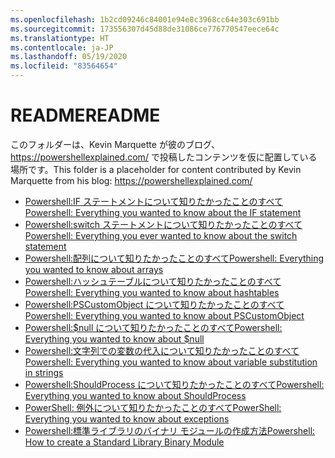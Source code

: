 ```yaml
---
ms.openlocfilehash: 1b2cd09246c84001e94e8c3968cc64e303c691bb
ms.sourcegitcommit: 173556307d45d88de31086ce776770547eece64c
ms.translationtype: HT
ms.contentlocale: ja-JP
ms.lasthandoff: 05/19/2020
ms.locfileid: "83564654"
---
```

# <a name="readme"></a><span data-ttu-id="b538e-101">README</span><span class="sxs-lookup"><span data-stu-id="b538e-101">README</span></span>

<span data-ttu-id="b538e-102">このフォルダーは、Kevin Marquette が彼のブログ、 https://powershellexplained.com/ で投稿したコンテンツを仮に配置している場所です。</span><span class="sxs-lookup"><span data-stu-id="b538e-102">This folder is a placeholder for content contributed by Kevin Marquette from his blog: https://powershellexplained.com/</span></span>

- [<span data-ttu-id="b538e-103">Powershell:IF ステートメントについて知りたかったことのすべて</span><span class="sxs-lookup"><span data-stu-id="b538e-103">Powershell: Everything you wanted to know about the IF statement</span></span>](https://powershellexplained.com/2019-08-11-Powershell-if-then-else-equals-operator/)
- [<span data-ttu-id="b538e-104">Powershell:switch ステートメントについて知りたかったことのすべて</span><span class="sxs-lookup"><span data-stu-id="b538e-104">Powershell: Everything you ever wanted to know about the switch statement</span></span>](https://powershellexplained.com/2018-01-12-Powershell-switch-statement/)
- [<span data-ttu-id="b538e-105">Powershell:配列について知りたかったことのすべて</span><span class="sxs-lookup"><span data-stu-id="b538e-105">Powershell: Everything you wanted to know about arrays</span></span>](https://powershellexplained.com/2018-10-15-Powershell-arrays-Everything-you-wanted-to-know/)
- [<span data-ttu-id="b538e-106">Powershell:ハッシュテーブルについて知りたかったことのすべて</span><span class="sxs-lookup"><span data-stu-id="b538e-106">Powershell: Everything you wanted to know about hashtables</span></span>](https://powershellexplained.com/2016-11-06-powershell-hashtable-everything-you-wanted-to-know-about/)
- [<span data-ttu-id="b538e-107">Powershell:PSCustomObject について知りたかったことのすべて</span><span class="sxs-lookup"><span data-stu-id="b538e-107">Powershell: Everything you wanted to know about PSCustomObject</span></span>](https://powershellexplained.com/2016-10-28-powershell-everything-you-wanted-to-know-about-pscustomobject/)
- [<span data-ttu-id="b538e-108">Powershell:$null について知りたかったことのすべて</span><span class="sxs-lookup"><span data-stu-id="b538e-108">Powershell: Everything you wanted to know about $null</span></span>](https://powershellexplained.com/2018-12-23-Powershell-null-everything-you-wanted-to-know/)
- [<span data-ttu-id="b538e-109">Powershell:文字列での変数の代入について知りたかったことのすべて</span><span class="sxs-lookup"><span data-stu-id="b538e-109">Powershell: Everything you wanted to know about variable substitution in strings</span></span>](https://powershellexplained.com/2017-01-13-powershell-variable-substitution-in-strings/)
- [<span data-ttu-id="b538e-110">Powershell:ShouldProcess について知りたかったことのすべて</span><span class="sxs-lookup"><span data-stu-id="b538e-110">Powershell: Everything you wanted to know about ShouldProcess</span></span>](https://powershellexplained.com/2020-03-15-Powershell-shouldprocess-whatif-confirm-shouldcontinue-everything/)
- [<span data-ttu-id="b538e-111">PowerShell: 例外について知りたかったことのすべて</span><span class="sxs-lookup"><span data-stu-id="b538e-111">PowerShell: Everything you wanted to know about exceptions</span></span>](https://powershellexplained.com/2017-04-10-Powershell-exceptions-everything-you-ever-wanted-to-know/)
- [<span data-ttu-id="b538e-112">Powershell:標準ライブラリのバイナリ モジュールの作成方法</span><span class="sxs-lookup"><span data-stu-id="b538e-112">Powershell: How to create a Standard Library Binary Module</span></span>](https://powershellexplained.com/2018-08-04-Powershell-Standard-Library-Binary-Module/)
